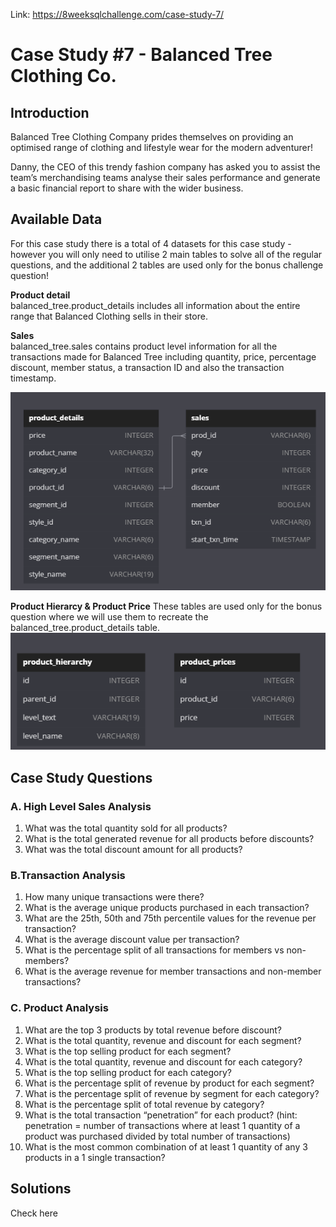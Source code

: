 Link: https://8weeksqlchallenge.com/case-study-7/

# Case Study #7 - Balanced Tree Clothing Co.

## Introduction
Balanced Tree Clothing Company prides themselves on providing an optimised range of clothing and lifestyle wear for the modern adventurer!

Danny, the CEO of this trendy fashion company has asked you to assist the team’s merchandising teams analyse their sales performance and generate a basic financial report to share with the wider business.

## Available Data
For this case study there is a total of 4 datasets for this case study - however you will only need to utilise 2 main tables to solve all of the regular questions, and the additional 2 tables are used only for the bonus challenge question!

**Product detail** \
balanced_tree.product_details includes all information about the entire range that Balanced Clothing sells in their store.

**Sales** \
balanced_tree.sales contains product level information for all the transactions made for Balanced Tree including quantity, price, percentage discount, member status, a transaction ID and also the transaction timestamp.

![Alt text](image-1.png)

**Product Hierarcy & Product Price**
These tables are used only for the bonus question where we will use them to recreate the balanced_tree.product_details table.
![Alt text](image.png)

## Case Study Questions

### A. High Level Sales Analysis
1. What was the total quantity sold for all products?
2. What is the total generated revenue for all products before discounts?
3. What was the total discount amount for all products?

### B.Transaction Analysis
1. How many unique transactions were there?
2. What is the average unique products purchased in each transaction?
3. What are the 25th, 50th and 75th percentile values for the revenue per transaction?
4. What is the average discount value per transaction?
5. What is the percentage split of all transactions for members vs non-members?
6. What is the average revenue for member transactions and non-member transactions?

### C. Product Analysis
1.	What are the top 3 products by total revenue before discount?
2.	What is the total quantity, revenue and discount for each segment?
3.	What is the top selling product for each segment?
4.	What is the total quantity, revenue and discount for each category?
5.	What is the top selling product for each category?
6.	What is the percentage split of revenue by product for each segment?
7.	What is the percentage split of revenue by segment for each category?
8.	What is the percentage split of total revenue by category?
9.	What is the total transaction “penetration” for each product? (hint: penetration = number of transactions where at least 1 quantity of a product was purchased divided by total number of transactions)
10.	What is the most common combination of at least 1 quantity of any 3 products in a 1 single transaction?

## Solutions
Check here